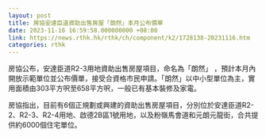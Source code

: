 ```yaml
---
layout: post
title: 房協安達臣道資助出售房屋「朗然」本月公布價單
date: 2023-11-16 16:59:58.000000000 +08:00
link: https://news.rthk.hk/rthk/ch/component/k2/1728138-20231116.htm
categories: rthk
---
```


房協公布，安達臣道R2-3用地資助出售房屋項目，命名為「朗然」 ，預計本月內開放示範單位並公布價單，接受合資格市民申請。「朗然」以中小型單位為主，實用面積由303平方呎至658平方呎，一般已有基本裝修及家電。

房協指出，目前有6個正規劃或興建的資助出售房屋項目，分別位於安達臣道R2-2、R2-3、R2-4用地、啟德2B區1號用地，以及粉嶺馬會道和元朗元龍街，合共提供約6000個住宅單位。
